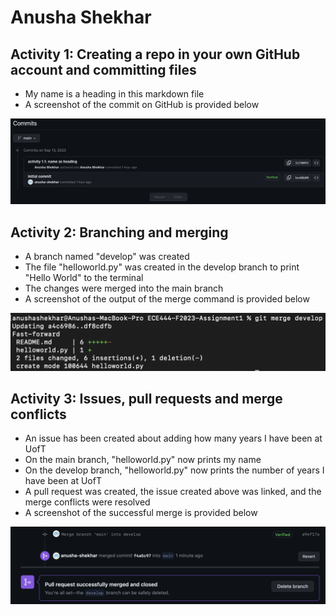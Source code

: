 # Anusha Shekhar

## Activity 1: Creating a repo in your own GitHub account and committing files
- My name is a heading in this markdown file
- A screenshot of the commit on GitHub is provided below

![activity 1.2: include image of commit on GitHub](./images/name_as_heading_commit.png)

## Activity 2: Branching and merging
- A branch named "develop" was created
- The file "helloworld.py" was created in the develop branch to print "Hello World" to the terminal
- The changes were merged into the main branch
- A screenshot of the output of the merge command is provided below

![activity 2.2: include image of merge branch output on GitHub](./images/merge_output.png)

## Activity 3: Issues, pull requests and merge conflicts
- An issue has been created about adding how many years I have been at UofT
- On the main branch, "helloworld.py" now prints my name
- On the develop branch, "helloworld.py" now prints the number of years I have been at UofT
- A pull request was created, the issue created above was linked, and the merge conflicts were resolved
- A screenshot of the successful merge is provided below
  
![activity 3.3: include image of successful merge on GitHub](./images/successful_merge.png)